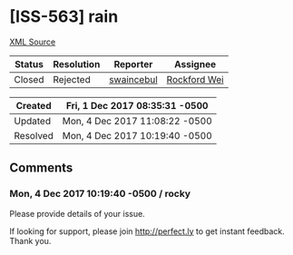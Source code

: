 # [ISS-563] rain

[XML Source](./xml/ISS-563.xml)
<p></p>





Status|Resolution|Reporter|Assignee
------|----------|--------|--------
Closed|Rejected|[swaincebul](swaincebul@gmai.com)|[Rockford Wei]($rocky)





Created|Fri, 1 Dec 2017 08:35:31 -0500
-------|--------------
Updated|Mon, 4 Dec 2017 11:08:22 -0500
Resolved|Mon, 4 Dec 2017 10:19:40 -0500


## Comments




### Mon, 4 Dec 2017 10:19:40 -0500 / rocky 

<p><p>Please provide details of your issue. </p>

<p>If looking for support, please join <a href="http://perfect.ly/" class="external-link" rel="nofollow">http://perfect.ly</a> to get instant feedback. Thank you.<br/>
 </p></p>


